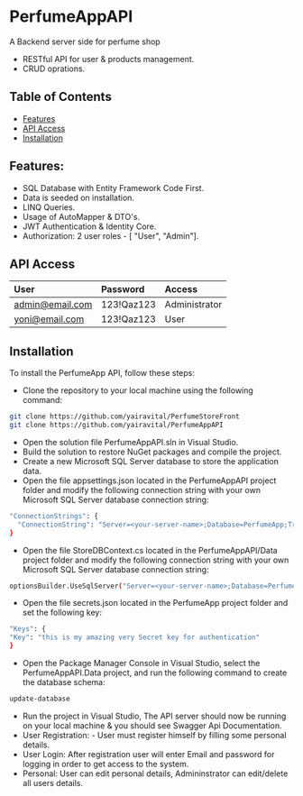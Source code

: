 # PerfumeAppAPI

A Backend server side for perfume shop
- RESTful API for user & products management.
- CRUD oprations.

## Table of Contents
- [Features](#features)
- [API Access](#api-access)
- [Installation](#installation)
## Features:
- SQL Database with Entity Framework Code First.
- Data is seeded on installation.
- LINQ Queries.
- Usage of AutoMapper & DTO's.
- JWT Authentication & Identity Core.
- Authorization: 2 user roles - [ "User", "Admin"].
## API Access
| User  |	Password  | Access |
| :-------- | :------- | :------- |
|admin@email.com| 123!Qaz123|Administrator|
|yoni@email.com| 123!Qaz123|User|

## Installation

To install the PerfumeApp API, follow these steps:
- Clone the repository to your local machine using the following command:
```bash
git clone https://github.com/yairavital/PerfumeStoreFront
git clone https://github.com/yairavital/PerfumeAppAPI
```
- Open the solution file PerfumeAppAPI.sln in Visual Studio.
- Build the solution to restore NuGet packages and compile the project.
- Create a new Microsoft SQL Server database to store the application data.
- Open the file appsettings.json located in the PerfumeAppAPI project folder and modify the following connection string with your own Microsoft SQL Server database connection string:
```bash
"ConnectionStrings": {
  "ConnectionString": "Server=<your-server-name>;Database=PerfumeApp;Trusted_Connection = True;TrustServerCertificate= True;"
}
```
- Open the file StoreDBContext.cs located in the PerfumeAppAPI/Data project folder and modify the following connection string with your own Microsoft SQL Server database connection string:
```bash
optionsBuilder.UseSqlServer("Server=<your-server-name>;Database=PerfumeStoreDb;Trusted_Connection = True;TrustServerCertificate= True;");
```



- Open the file secrets.json located in the PerfumeApp project folder and set the following key:
```bash
"Keys": {
"Key": "this is my amazing very Secret key for authentication"
}
```

- Open the Package Manager Console in Visual Studio, select the PerfumeAppAPI.Data project, and run the following command to create the database schema:
```bash
update-database
```
- Run the project in Visual Studio, The API server should now be running on your local machine & you should see Swagger Api Documentation.
- User Registration: - User must register himself by filling some personal details.
- User Login: After registration user will enter Email and password for logging in order to get access to the system.
- Personal: User can edit personal details, Admininstrator can edit/delete all users details.
